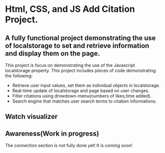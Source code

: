 # Html, CSS, and JS Add Citation Project.

## A fully functional project demonstrating the use of localstorage to set and retrieve information and display them on the page.

This project is focus on demonstrating the use of the Javascript localstorage property. This project includes pieces of code demonstrating the following:

- Retrieve user input values, set them as individual objects in localstorage.
- Real-time update of localstorage and page based on user changes.
- Filter citations using drowdown-menu(numbers of likes,time added).
- Search engine that matches user search terms to citation informations.

## Watch visualizer

## Awareness(Work in progress)

The connection section is not fully done yet! It is coming soon!
